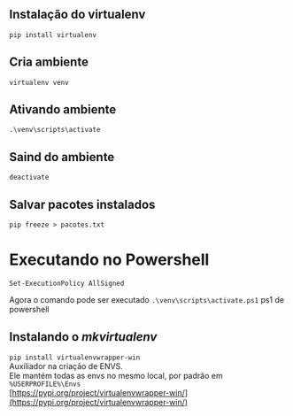 ## Instalação do virtualenv
`pip install virtualenv`

## Cria ambiente
`virtualenv venv`

## Ativando ambiente
`.\venv\scripts\activate`

## Saind do ambiente
`deactivate`

## Salvar pacotes instalados
`pip freeze > pacotes.txt`

# Executando no Powershell

`Set-ExecutionPolicy AllSigned`

Agora o comando pode ser executado
`.\venv\scripts\activate.ps1` ps1 de powershell

## Instalando o *mkvirtualenv*
`pip install virtualenvwrapper-win`  
Auxiliador na criação de ENVS.  
Ele mantém todas as envs no mesmo local, por padrão em `%USERPROFILE%\Envs`  
[https://pypi.org/project/virtualenvwrapper-win/](https://pypi.org/project/virtualenvwrapper-win/)
